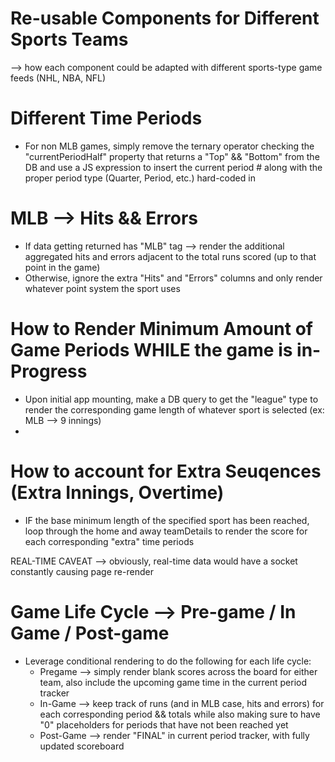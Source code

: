# Re-usable Components for Different Sports Teams
  --> how each component could be adapted with different sports-type game feeds (NHL, NBA, NFL)

# Different Time Periods

  - For non MLB games, simply remove the ternary operator checking the "currentPeriodHalf" property that returns a      "Top" && "Bottom" from the DB and use a JS expression to insert the current period # along with the proper period   type (Quarter, Period, etc.) hard-coded in

# MLB --> Hits && Errors

   - If data getting returned has "MLB" tag --> render the additional aggregated hits and errors adjacent to the        total runs scored (up to that point in the game)
   - Otherwise, ignore the extra "Hits" and "Errors" columns and only render whatever point system the sport uses

# How to Render Minimum Amount of Game Periods WHILE the game is in-Progress

   - Upon initial app mounting, make a DB query to get the "league" type to render the corresponding game length of whatever sport is selected (ex: MLB --> 9 innings)
   - 
  

# How to account for Extra Seuqences (Extra Innings, Overtime)

  - IF the base minimum length of the specified sport has been reached, loop through the home and away teamDetails to render the score for each corresponding "extra" time periods

  REAL-TIME CAVEAT --> obviously, real-time data would have a socket constantly causing page re-render

# Game Life Cycle --> Pre-game / In Game / Post-game

  - Leverage conditional rendering to do the following for each life cycle:
      - Pregame --> simply render blank scores across the board for either team, also include the upcoming game         time in the current period tracker
      - In-Game --> keep track of runs (and in MLB case, hits and errors) for each corresponding period && totals       while also making sure to have "0" placeholders for periods that have not been reached yet
      - Post-Game --> render "FINAL" in current period tracker, with fully updated scoreboard
